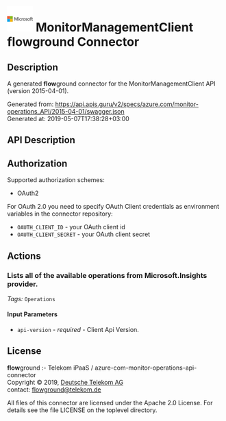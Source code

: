 # ![LOGO](logo.png) MonitorManagementClient **flow**ground Connector

## Description

A generated **flow**ground connector for the MonitorManagementClient API (version 2015-04-01).

Generated from: https://api.apis.guru/v2/specs/azure.com/monitor-operations_API/2015-04-01/swagger.json<br/>
Generated at: 2019-05-07T17:38:28+03:00

## API Description



## Authorization

Supported authorization schemes:
- OAuth2

For OAuth 2.0 you need to specify OAuth Client credentials as environment variables in the connector repository:
* `OAUTH_CLIENT_ID` - your OAuth client id
* `OAUTH_CLIENT_SECRET` - your OAuth client secret

## Actions

### Lists all of the available operations from Microsoft.Insights provider.

*Tags:* `Operations`

#### Input Parameters
* `api-version` - _required_ - Client Api Version.

## License

**flow**ground :- Telekom iPaaS / azure-com-monitor-operations-api-connector<br/>
Copyright © 2019, [Deutsche Telekom AG](https://www.telekom.de)<br/>
contact: flowground@telekom.de

All files of this connector are licensed under the Apache 2.0 License. For details
see the file LICENSE on the toplevel directory.
